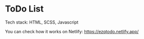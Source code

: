 # ToDo List

Tech stack: HTML, SCSS, Javascript

You can check how it works on Netlify: https://ezqtodo.netlify.app/
